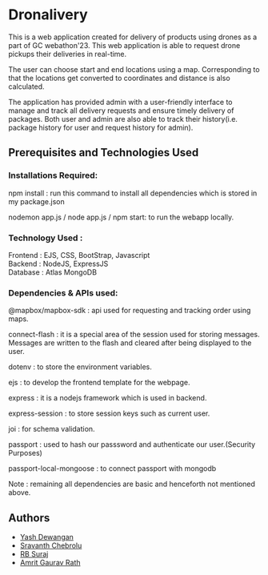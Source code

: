 
# Dronalivery

This is a web application created for delivery of products using drones as a part of GC webathon'23. This web application is able to request drone pickups their deliveries in real-time. 

The user can choose start and end locations using a map. Corresponding to that the locations get converted to coordinates and  distance is also calculated. 

The application has provided admin with a user-friendly interface to manage and track all delivery requests and ensure timely delivery of packages. Both user and admin are also able to track their history(i.e. package history for user and request history for admin).


## Prerequisites and Technologies Used


### Installations Required:
npm install : run this command to install all dependencies which is stored in my package.json

nodemon app.js / node app.js / npm start: to run the webapp locally.

### Technology Used :    
Frontend : EJS, CSS, BootStrap, Javascript   
Backend : NodeJS, ExpressJS  
Database : Atlas MongoDB

### Dependencies & APIs used:
@mapbox/mapbox-sdk : api used for requesting and tracking order using maps.      

connect-flash : it is a special area of the session used for storing messages. Messages are written to the flash and cleared after being displayed to the user.       

dotenv : to store the environment variables.        

ejs : to develop the frontend template for the webpage.

express : it is a nodejs framework which is used in backend.                 

express-session : to store session keys such as current user.                  

joi : for schema validation.       

passport : used to hash our passsword and authenticate our user.(Security Purposes)

passport-local-mongoose : to connect passport with mongodb
    
Note : remaining all dependencies are basic and henceforth not mentioned above.
## Authors

- [Yash Dewangan](https://github.com/yashpd6634/)
- [Sravanth Chebrolu](https://github.com/chebro)
- [RB Suraj](https://github.com/R-B-Suraj)
- [Amrit Gaurav Rath](https://github.com/amrit2104)


